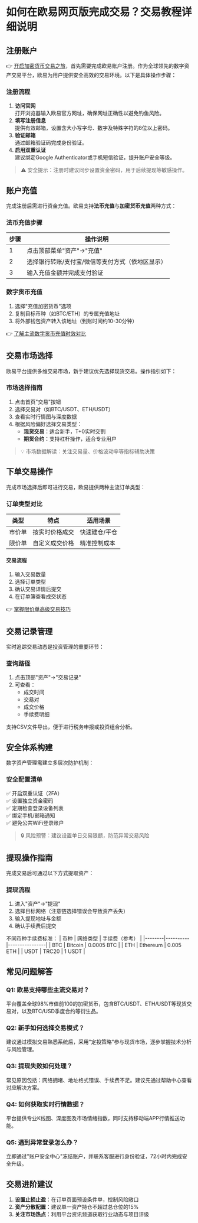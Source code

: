 # 如何在欧易网页版完成交易？交易教程详细说明

## 注册账户
👉 [开启加密货币交易之旅](https://bit.ly/okx_welcome)，首先需要完成欧易账户注册。作为全球领先的数字资产交易平台，欧易为用户提供安全高效的交易环境。以下是具体操作步骤：

### 注册流程
1. **访问官网**  
   打开浏览器输入欧易官方网址，确保网址正确性以避免钓鱼风险。
2. **填写注册信息**  
   提供有效邮箱，设置含大小写字母、数字及特殊字符的8位以上密码。
3. **验证邮箱**  
   通过邮箱验证码完成身份验证。
4. **启用双重认证**  
   建议绑定Google Authenticator或手机短信验证，提升账户安全等级。

> ⚠️ 安全提示：注册时建议同步设置资金密码，用于后续提现等敏感操作。

## 账户充值
完成注册后需进行资金充值。欧易支持**法币充值**与**加密货币充值**两种方式：

### 法币充值步骤
| 步骤 | 操作说明 |
|------|----------|
| 1    | 点击顶部菜单"资产"→"充值" |
| 2    | 选择银行转账/支付宝/微信等支付方式（依地区显示） |
| 3    | 输入充值金额并完成支付验证 |

### 数字货币充值
1. 选择"充值加密货币"选项
2. 复制目标币种（如BTC/ETH）的专属充值地址
3. 将外部钱包资产转入该地址（到账时间约10-30分钟）

👉 [了解主流数字货币充值时效对比](https://bit.ly/okx_welcome)

## 交易市场选择
欧易平台提供多维交易市场，新手建议优先选择现货交易。操作指引如下：

### 市场选择指南
1. 点击首页"交易"按钮
2. 选择交易对（如BTC/USDT、ETH/USDT）
3. 查看实时行情图与深度数据
4. 根据风险偏好选择交易类型：
   - **现货交易**：适合新手，T+0实时交割
   - **期货合约**：支持杠杆操作，适合专业用户

> 💡 市场数据解读：关注交易量、价格波动率等指标辅助决策

## 下单交易操作
完成市场选择后即可进行交易，欧易提供两种主流订单类型：

### 订单类型对比
| 类型     | 特点                 | 适用场景               |
|----------|----------------------|------------------------|
| 市价单   | 按实时价格成交       | 快速建仓/平仓         |
| 限价单   | 自定义成交价格       | 精准控制成本           |

#### 交易流程
1. 输入交易数量
2. 选择订单类型
3. 确认交易详情后提交
4. 在订单簿查看成交状态

👉 [掌握限价单高级交易技巧](https://bit.ly/okx_welcome)

## 交易记录管理
实时追踪交易动态是投资管理的重要环节：

### 查询路径
1. 点击顶部"资产"→"交易记录"
2. 可查看：
   - 成交时间
   - 交易对
   - 成交价格
   - 手续费明细

支持CSV文件导出，便于进行税务申报或投资组合分析。

## 安全体系构建
数字资产管理需建立多层次防护机制：

### 安全配置清单
✅ 开启双重认证（2FA）  
✅ 设置独立资金密码  
✅ 定期检查登录设备列表  
✅ 绑定手机/邮箱通知  
✅ 避免公共WiFi登录账户

> 🔒 风险预警：建议设置单日交易限额，防范异常交易风险

## 提现操作指南
完成交易后可通过以下方式提取资产：

### 提现流程
1. 进入"资产"→"提现"
2. 选择目标网络（注意链选择错误会导致资产丢失）
3. 输入提现地址与金额
4. 确认手续费后提交

不同币种手续费标准：
| 币种   | 网络类型 | 手续费（参考） |
|--------|----------|----------------|
| BTC    | Bitcoin  | 0.0005 BTC     |
| ETH    | Ethereum | 0.005 ETH      |
| USDT   | TRC20    | 1 USDT         |

## 常见问题解答

### Q1: 欧易支持哪些主流交易对？
平台覆盖全球98%市值前100的加密货币，包含BTC/USDT、ETH/USDT等现货交易对，以及BTC/USD季度合约等衍生品。

### Q2: 新手如何选择交易模式？
建议通过模拟交易熟悉系统后，采用"定投策略"参与现货市场，逐步掌握技术分析与风险管理。

### Q3: 提现失败如何处理？
常见原因包括：网络拥堵、地址格式错误、手续费不足。建议先通过帮助中心查看对应解决方案。

### Q4: 如何获取实时行情数据？
平台提供专业K线图、深度图及市场情绪指数，同时支持移动端APP行情推送功能。

### Q5: 遇到异常登录怎么办？
立即通过"账户安全中心"冻结账户，并联系客服进行身份验证，72小时内完成安全升级。

## 交易进阶建议
1. **设置止损止盈**：在订单页面预设条件单，控制风险敞口
2. **资产分散配置**：建议单一资产持仓不超过总仓位的15%
3. **关注市场热点**：利用平台资讯频道获取行业动态与项目评级
